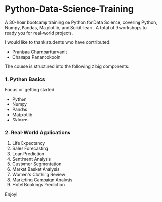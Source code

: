 # Python-Data-Science-Training

A 30-hour bootcamp training on Python for Data Science, covering Python, Numpy, Pandas, Matplotlib, and Scikit-learn.  A total of 9 workshops to ready you for real-world projects.

I would like to thank students who have contributed:

- Pranisaa Charnparttarvanit
- Chanapa Pananookooln

The course is structured into the following 2 big components:

### 1. Python Basics
Focus on getting started.
  - Python
  - Numpy
  - Pandas
  - Matplotlib
  - Sklearn
  
### 2. Real-World Applications
1. Life Expectancy
2. Sales Forecasting
3. Loan Prediction
4. Sentiment Analysis
5. Customer Segmentation
6. Market Basket Analysis
7. Women's Clothing Review
8. Marketing Campaign Analysis
9. Hotel Bookings Prediction

Enjoy!
